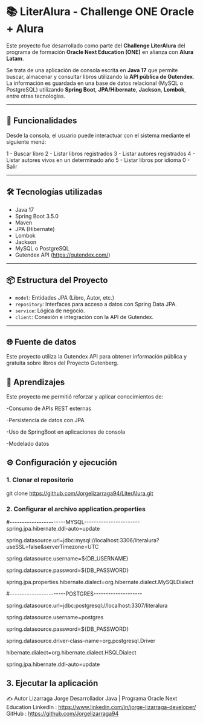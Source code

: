 # 📚 LiterAlura - Challenge ONE Oracle + Alura

Este proyecto fue desarrollado como parte del **Challenge LiterAlura** del programa de formación **Oracle Next Education (ONE)** en alianza con **Alura Latam**.

Se trata de una aplicación de consola escrita en **Java 17** que permite buscar, almacenar y consultar libros utilizando la **API pública de Gutendex**. La información es guardada en una base de datos relacional (MySQL o PostgreSQL) utilizando **Spring Boot**, **JPA/Hibernate**, **Jackson**, **Lombok**, entre otras tecnologías.

---

## 🚀 Funcionalidades

Desde la consola, el usuario puede interactuar con el sistema mediante el siguiente menú:

1 - Buscar libro
2 - Listar libros registrados
3 - Listar autores registrados
4 - Listar autores vivos en un determinado año
5 - Listar libros por idioma
0 - Salir

---

## 🛠️ Tecnologías utilizadas

- Java 17  
- Spring Boot 3.5.0  
- Maven  
- JPA (Hibernate)  
- Lombok  
- Jackson  
- MySQL o PostgreSQL  
- Gutendex API (https://gutendex.com/)

---

## 📦 Estructura del Proyecto

- `model`: Entidades JPA (Libro, Autor, etc.)
- `repository`: Interfaces para acceso a datos con Spring Data JPA.
- `service`: Lógica de negocio.
- `client`: Conexión e integración con la API de Gutendex.

---

## 🌐 Fuente de datos

Este proyecto utiliza la Gutendex API para obtener información pública y gratuita sobre libros del Proyecto Gutenberg.

## 🧠 Aprendizajes

Este proyecto me permitió reforzar y aplicar conocimientos de:

-Consumo de APIs REST externas

-Persistencia de datos con JPA

-Uso de SpringBoot en aplicaciones de consola

-Modelado datos


## ⚙️ Configuración y ejecución

### 1. Clonar el repositorio

git clone https://github.com/Jorgelizarraga94/LiterAlura.git

### 2. Configurar el archivo application.properties

#-----------------------MYSQL-----------------------
spring.jpa.hibernate.ddl-auto=update

spring.datasource.url=jdbc:mysql://localhost:3306/literalura?useSSL=false&serverTimezone=UTC

spring.datasource.username=${DB_USERNAME}

spring.datasource.password=${DB_PASSWORD}

spring.jpa.properties.hibernate.dialect=org.hibernate.dialect.MySQLDialect

#-----------------------POSTGRES--------------------

spring.datasource.url=jdbc:postgresql://localhost:3307/literalura

spring.datasource.username=postgres

spring.datasource.password=${DB_PASSWORD}

spring.datasource.driver-class-name=org.postgresql.Driver

hibernate.dialect=org.hibernate.dialect.HSQLDialect

spring.jpa.hibernate.ddl-auto=update

## 3. Ejecutar la aplicación

✍️ Autor
Lizarraga Jorge
Desarrollador Java | Programa Oracle Next Education
LinkedIn : https://www.linkedin.com/in/jorge-lizarraga-developer/
GitHub : https://github.com/Jorgelizarraga94

